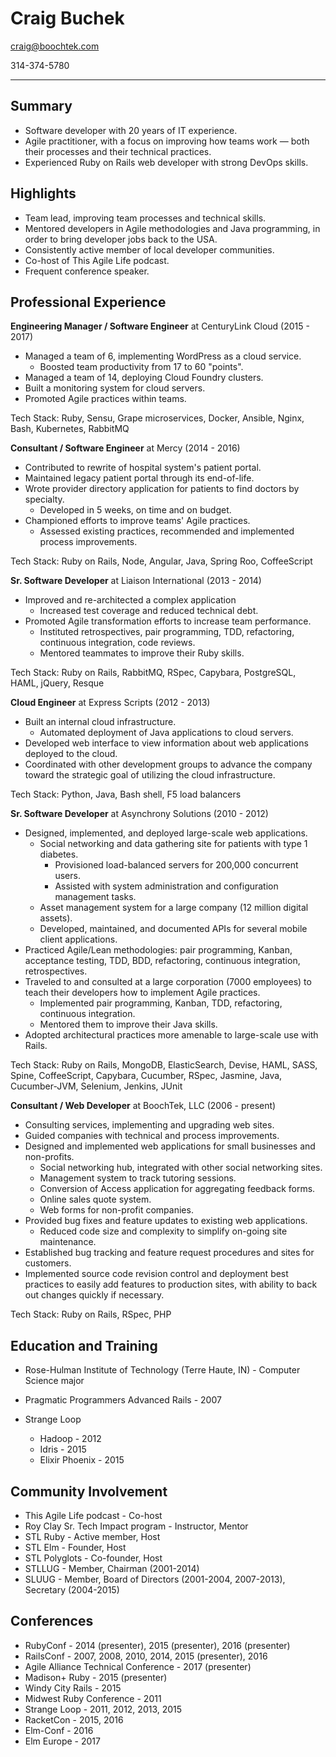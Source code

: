 Craig Buchek
===========================================================================

craig@boochtek.com

314-374-5780

***************************************************************************


Summary
-------

   * Software developer with 20 years of IT experience.
   * Agile practitioner, with a focus on improving how teams work —
     both their processes and their technical practices.
   * Experienced Ruby on Rails web developer with strong DevOps skills.


Highlights
----------

   * Team lead, improving team processes and technical skills.
   * Mentored developers in Agile methodologies and Java programming, in order
     to bring developer jobs back to the USA.
   * Consistently active member of local developer communities.
   * Co-host of This Agile Life podcast.
   * Frequent conference speaker.


Professional Experience
-----------------------

**Engineering Manager / Software Engineer** at CenturyLink Cloud (2015 - 2017)

   * Managed a team of 6, implementing WordPress as a cloud service.
      * Boosted team productivity from 17 to 60 "points".
   * Managed a team of 14, deploying Cloud Foundry clusters.
   * Built a monitoring system for cloud servers.
   * Promoted Agile practices within teams.

Tech Stack: Ruby, Sensu, Grape microservices, Docker, Ansible, Nginx, Bash, Kubernetes, RabbitMQ

**Consultant / Software Engineer** at Mercy (2014 - 2016)

   * Contributed to rewrite of hospital system's patient portal.
   * Maintained legacy patient portal through its end-of-life.
   * Wrote provider directory application for patients to find doctors by specialty.
      * Developed in 5 weeks, on time and on budget.
   * Championed efforts to improve teams' Agile practices.
      * Assessed existing practices, recommended and implemented process improvements.

Tech Stack: Ruby on Rails, Node, Angular, Java, Spring Roo, CoffeeScript

**Sr. Software Developer** at Liaison International (2013 - 2014)

   * Improved and re-architected a complex application
      * Increased test coverage and reduced technical debt.
   * Promoted Agile transformation efforts to increase team performance.
      * Instituted retrospectives, pair programming, TDD, refactoring,
        continuous integration, code reviews.
      * Mentored teammates to improve their Ruby skills.

Tech Stack: Ruby on Rails, RabbitMQ, RSpec, Capybara, PostgreSQL, HAML, jQuery,
Resque

**Cloud Engineer** at Express Scripts (2012 - 2013)

   * Built an internal cloud infrastructure.
      * Automated deployment of Java applications to cloud servers.
   * Developed web interface to view information about web applications
     deployed to the cloud.
   * Coordinated with other development groups to advance the company
     toward the strategic goal of utilizing the cloud infrastructure.

Tech Stack: Python, Java, Bash shell, F5 load balancers

**Sr. Software Developer** at Asynchrony Solutions (2010 - 2012)

   * Designed, implemented, and deployed large-scale web applications.
      * Social networking and data gathering site for patients with type 1
        diabetes.
         * Provisioned load-balanced servers for 200,000 concurrent users.
         * Assisted with system administration and configuration management
           tasks.
      * Asset management system for a large company (12 million digital
       assets).
      * Developed, maintained, and documented APIs for several mobile client
       applications.
   * Practiced Agile/Lean methodologies: pair programming, Kanban, acceptance
     testing, TDD, BDD, refactoring, continuous integration, retrospectives.
   * Traveled to and consulted at a large corporation (7000 employees) to
     teach their developers how to implement Agile practices.
      * Implemented pair programming, Kanban, TDD, refactoring, continuous
        integration.
      * Mentored them to improve their Java skills.
   * Adopted architectural practices more amenable to large-scale use with
     Rails.

Tech Stack: Ruby on Rails, MongoDB, ElasticSearch, Devise, HAML, SASS, Spine,
CoffeeScript, Capybara, Cucumber, RSpec, Jasmine, Java, Cucumber-JVM, Selenium,
Jenkins, JUnit

**Consultant / Web Developer** at BoochTek, LLC (2006 - present)

   * Consulting services, implementing and upgrading web sites.
   * Guided companies with technical and process improvements.
   * Designed and implemented web applications for small businesses and
     non-profits.
      * Social networking hub, integrated with other social networking sites.
      * Management system to track tutoring sessions.
      * Conversion of Access application for aggregating feedback forms.
      * Online sales quote system.
      * Web forms for non-profit companies.
   * Provided bug fixes and feature updates to existing web applications.
      * Reduced code size and complexity to simplify on-going site maintenance.
   * Established bug tracking and feature request procedures and sites for
     customers.
   * Implemented source code revision control and deployment best practices to
     easily add features to production sites, with ability to back out changes
     quickly if necessary.

Tech Stack: Ruby on Rails, RSpec, PHP


Education and Training
----------------------

   * Rose-Hulman Institute of Technology (Terre Haute, IN) -
     Computer Science major

   * Pragmatic Programmers Advanced Rails - 2007
   * Strange Loop
      * Hadoop - 2012
      * Idris - 2015
      * Elixir Phoenix - 2015


Community Involvement
---------------------

   * This Agile Life podcast - Co-host
   * Roy Clay Sr. Tech Impact program - Instructor, Mentor
   * STL Ruby - Active member, Host
   * STL Elm - Founder, Host
   * STL Polyglots - Co-founder, Host
   * STLLUG - Member, Chairman (2001-2014)
   * SLUUG - Member, Board of Directors (2001-2004, 2007-2013), Secretary (2004-2015)


Conferences
-----------

   * RubyConf - 2014 (presenter), 2015 (presenter), 2016 (presenter)
   * RailsConf - 2007, 2008, 2010, 2014, 2015 (presenter), 2016
   * Agile Alliance Technical Conference - 2017 (presenter)
   * Madison+ Ruby - 2015 (presenter)
   * Windy City Rails - 2015
   * Midwest Ruby Conference - 2011
   * Strange Loop - 2011, 2012, 2013, 2015
   * RacketCon - 2015, 2016
   * Elm-Conf - 2016
   * Elm Europe - 2017
